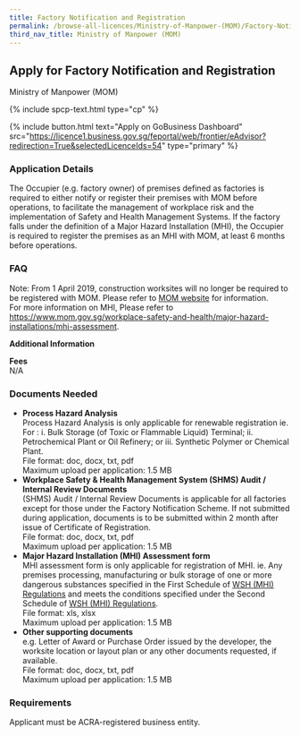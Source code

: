```yaml
---
title: Factory Notification and Registration
permalink: /browse-all-licences/Ministry-of-Manpower-(MOM)/Factory-Notification-and-Registration
third_nav_title: Ministry of Manpower (MOM)
---
```


## Apply for Factory Notification and Registration

Ministry of Manpower (MOM)

{% include spcp-text.html type="cp" %}

{% include button.html text="Apply on GoBusiness Dashboard" src="https://licence1.business.gov.sg/feportal/web/frontier/eAdvisor?redirection=True&selectedLicenceIds=54" type="primary" %}

### Application Details

<p>The Occupier (e.g. factory owner) of premises defined as factories is required to either notify or register their premises with MOM before operations, to facilitate the management of workplace risk and the implementation of Safety and Health Management Systems. If the factory falls under the definition of a Major Hazard Installation (MHI), the Occupier is required to register the premises as an MHI with MOM, at least 6 months before operations.</p>
 <H3>FAQ</H3>
 <p>Note: From 1 April 2019, construction worksites will no longer be required to be registered with MOM. Please refer to <a href="https://www.mom.gov.sg/workplace-safety-and-health/factory-notification-and-registration/requirements-for-factories" target="_blank" rel="noopener">MOM website</a> for information.<br>
 For more information on MHI, Please refer to <a href="https://www.mom.gov.sg/workplace-safety-and-health/major-hazard-installations/mhi-assessment" target="_blank" rel="noopener">https://www.mom.gov.sg/workplace-safety-and-health/major-hazard-installations/mhi-assessment</a>.</p>

**Additional Information**

<p><strong>Fees</strong><br />
 N/A</p>

### Documents Needed

<ul>
 <li><strong>Process Hazard Analysis</strong><br>
 Process Hazard Analysis is only applicable for renewable registration ie. For : i. Bulk Storage (of Toxic or Flammable Liquid) Terminal; ii. Petrochemical Plant or Oil Refinery; or iii. Synthetic Polymer or Chemical Plant.<br>
 File format: doc, docx, txt, pdf<br>
 Maximum upload per application: 1.5 MB</li>
 <li><strong>Workplace Safety & Health Management System (SHMS) Audit / Internal Review Documents</strong><br>
 (SHMS) Audit / Internal Review Documents is applicable for all factories except for those under the Factory Notification Scheme. If not submitted during application, documents is to be submitted within 2 month after issue of Certificate of Registration.<br>
 File format: doc, docx, txt, pdf<br>
 Maximum upload per application: 1.5 MB</li>
 <li><strong>Major Hazard Installation (MHI) Assessment form</strong><br>
 MHI assessment form is only applicable for registration of MHI. ie. Any premises processing, manufacturing or bulk storage of one or more dangerous substances specified in the First Schedule of <a href="https://sso.agc.gov.sg/SL/WSHA2006-S202-2017?DocDate=20170502&ProvIds=Sc1-#Sc1-" target="_blank" rel="noopener"><u>WSH (MHI) Regulations</u></a> and meets the conditions specified under the Second Schedule of <a href="https://sso.agc.gov.sg/SL/WSHA2006-S202-2017?DocDate=20170502&ProvIds=Sc2-#Sc2-" target="_blank" rel="noopener"><u>WSH (MHI) Regulations</u></a>.<br>
 File format: xls, xlsx<br>
 Maximum upload per application: 1.5 MB</li>
 <li><strong>Other supporting documents</strong><br>
 e.g. Letter of Award or Purchase Order issued by the developer, the worksite location or layout plan or any other documents requested, if available.<br>
 File format: doc, docx, txt, pdf<br>
 Maximum upload per application: 1.5 MB</li>
 </ul>

### Requirements

<p>Applicant must be ACRA-registered business entity.</p>

